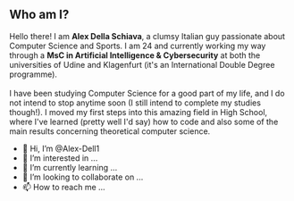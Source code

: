 ## Who am I? ##

Hello there! I am **Alex Della Schiava**, a clumsy Italian guy passionate about Computer Science and Sports. I am 24 and currently working my way through a **MsC in Artificial
Intelligence & Cybersecurity** at both the universities of Udine and Klagenfurt (it's an International Double Degree programme).<br><br>
I have been studying Computer Science for a good part of my life, and I do not intend to stop anytime soon (I still intend to complete my studies though!).
I moved my first steps into this amazing field in High School, where I've learned (pretty well I'd say) how to code and also some of the main results
concerning theoretical computer science.<br>

- 👋 Hi, I’m @Alex-Dell1
- 👀 I’m interested in ...
- 🌱 I’m currently learning ...
- 💞️ I’m looking to collaborate on ...
- 📫 How to reach me ...

<!---
Alex-Dell1/Alex-Dell1 is a ✨ special ✨ repository because its `README.md` (this file) appears on your GitHub profile.
You can click the Preview link to take a look at your changes.
--->
